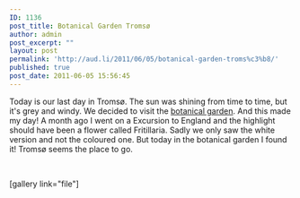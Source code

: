 ```yaml
---
ID: 1136
post_title: Botanical Garden Tromsø
author: admin
post_excerpt: ""
layout: post
permalink: 'http://aud.li/2011/06/05/botanical-garden-troms%c3%b8/'
published: true
post_date: 2011-06-05 15:56:45
---
```

Today is our last day in Tromsø. The sun was shining from time to time, but it's grey and windy. We decided to visit the <a href="http://www2.uit.no/ikbViewer/page/ansatte/organisasjon/artikkel?p_document_id=71426&amp;p_dimension_id=88178&amp;p_lang=2">botanical garden</a>. And this made my day! A month ago I went on a Excursion to England and the highlight should have been a flower called Fritillaria. Sadly we only saw the white version and not the coloured one. But today in the botanical garden I found it! Tromsø seems the place to go.

&nbsp;

[gallery link="file"]

&nbsp;